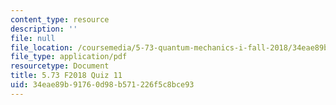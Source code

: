 ```yaml
---
content_type: resource
description: ''
file: null
file_location: /coursemedia/5-73-quantum-mechanics-i-fall-2018/34eae89b91760d98b571226f5c8bce93_MIT5_73F18_quiz11.pdf
file_type: application/pdf
resourcetype: Document
title: 5.73 F2018 Quiz 11
uid: 34eae89b-9176-0d98-b571-226f5c8bce93
---
```

